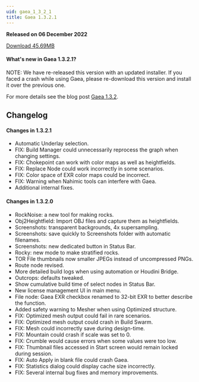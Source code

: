 ```yaml
---
uid: gaea_1_3_2_1
title: Gaea 1.3.2.1
---
```



**Released on 06 December 2022**

<a href="https://get.gaea.app/Release/Gaea-1.3.2.1.exe">Download 45.69MB</a> <br>


<div class="release-note">

#### What's new in Gaea 1.3.2.1?

NOTE: We have re-released this version with an updated installer. If you faced a crash while using Gaea, please re-download this version and install it over the previous one.

For more details see the blog post [Gaea 1.3.2](https://blog.quadspinner.com/gaea-1-3-2/).

## Changelog

#### Changes in 1.3.2.1
- Automatic Underlay selection.
- FIX: Build Manager could unnecessarily reprocess the graph when changing settings.
- FIX: Chokepoint can work with color maps as well as heightfields.
- FIX: Replace Node could work incorrectly in some scenarios.
- FIX: Color space of EXR color maps could be incorrect.
- FIX: Warning when Nahimic tools can interfere with Gaea.
- Additional internal fixes.

#### Changes in 1.3.2.0
- RockNoise: a new tool for making rocks.
- Obj2Heightfield: Import OBJ files and capture them as heightfields.
- Screenshots: transparent backgrounds, 4x supersampling.
- Screenshots: save quickly to Screenshots folder with automatic filenames.
- Screenshots: new dedicated button in Status Bar.
- Rocky: new mode to make stratified rocks.
- TOR File thumbnails now smaller JPEGs instead of uncompressed PNGs.
- Route node revised.
- More detailed build logs when using automation or Houdini Bridge.
- Outcrops: defaults tweaked.
- Show cumulative build time of select nodes in Status Bar.
- New license management UI in main menu.
- File node: Gaea EXR checkbox renamed to 32-bit EXR to better describe the function.
- Added safety warning to Mesher when using Optimized structure.
- FIX: Optimized mesh output could fail in rare scenarios.
- FIX: Optimized mesh output could crash in Build Swarm.
- FIX: Mesh could incorrectly save during design-time.
- FIX: Mountain could crash if scale was set to 0.
- FIX: Crumble would cause errors when some values were too low.
- FIX: Thumbnail files accessed in Start screen would remain locked during session.
- FIX: Auto Apply in blank file could crash Gaea.
- FIX: Statistics dialog could display cache size incorrectly.
- FIX: Several internal bug fixes and memory improvements.
</div>
